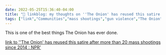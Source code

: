 ```yaml
---
date: 2022-05-25T15:36:40-04:00
title: "🔗 linkblog: my thoughts on ''The Onion' has reused this satire after more than 20 mass shootings since 2014 : NPR'"
tags: ["link","Communities","mass shootings","gun violence","The Onion","gun control"]
---
```

This is one of the best things The Onion has ever done.
 

[link to ''The Onion' has reused this satire after more than 20 mass shootings since 2014 : NPR'](https://www.npr.org/2022/05/25/1101269886/the-onion-mass-shooting-satire)
